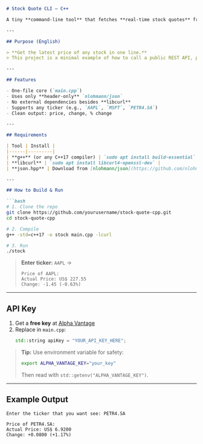 ```markdown
# Stock Quote CLI – C++  

A tiny **command-line tool** that fetches **real-time stock quotes** from the **Alpha Vantage API** using **C++**, **libcurl**, and **nlohmann/json**.

---

## Purpose (English)

> **Get the latest price of any stock in one line.**  
> This project is a minimal example of how to call a public REST API, parse JSON, and display clean results – perfect for learning C++ networking or building a personal market watcher.

---

## Features

- One-file core (`main.cpp`)  
- Uses only **header-only** `nlohmann/json`  
- No external dependencies besides **libcurl**  
- Supports any ticker (e.g., `AAPL`, `MSFT`, `PETR4.SA`)  
- Clean output: price, change, % change  

---

## Requirements

| Tool | Install |
|------|---------|
| **g++** (or any C++17 compiler) | `sudo apt install build-essential` |
| **libcurl** | `sudo apt install libcurl4-openssl-dev` |
| **json.hpp** | Download from [nlohmann/json](https://github.com/nlohmann/json/releases) |

---

## How to Build & Run

```bash
# 1. Clone the repo
git clone https://github.com/yourusername/stock-quote-cpp.git
cd stock-quote-cpp

# 2. Compile
g++ -std=c++17 -o stock main.cpp -lcurl

# 3. Run
./stock
```

> **Enter ticker:** `AAPL` →  
> ```
> Price of AAPL:
> Actual Price: US$ 227.55
> Change: -1.45 (-0.63%)
> ```

---

## API Key

1. Get a **free key** at [Alpha Vantage](https://www.alphavantage.co/support/#api-key)  
2. Replace in `main.cpp`:
   ```cpp
   std::string apiKey = "YOUR_API_KEY_HERE";
   ```

> **Tip:** Use environment variable for safety:
> ```bash
> export ALPHA_VANTAGE_KEY="your_key"
> ```
> Then read with `std::getenv("ALPHA_VANTAGE_KEY")`.

---

## Example Output

```text
Enter the ticker that you want see: PETR4.SA

Price of PETR4.SA:
Actual Price: US$ 6.9200
Change: +0.0800 (+1.17%)
```
